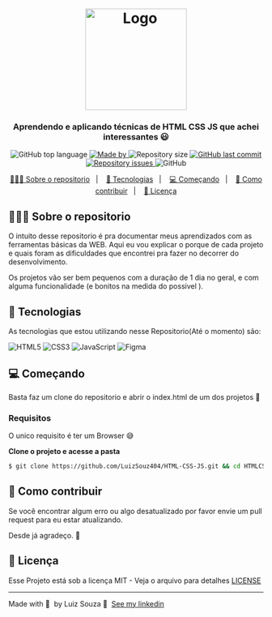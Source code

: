 <h1 align="center">
  <img alt="Logo" src="https://www.google.com/url?sa=i&url=https%3A%2F%2Fapexensino.com.br%2Fbase-da-programacao-front-end%2F&psig=AOvVaw1C8rxnV7zu_s7bi1NWJDqz&ust=1640810251324000&source=images&cd=vfe&ved=0CAsQjRxqFwoTCPiao9qsh_UCFQAAAAAdAAAAABAX" width="200px" />
</h1>

<h3 align="center">
  Aprendendo e aplicando técnicas de HTML CSS JS que achei interessantes 😃
</h3>

<p align="center">
  <img alt="GitHub top language" src="https://img.shields.io/github/languages/top/LuizSouz404/HTML-CSS-JS">

  <a href="https://www.linkedin.com/in/luiz-augusto-souza-21a568176/">
    <img alt="Made by" src="https://img.shields.io/badge/made%20by-LuizSouz404-gree">
  </a>
  
  <img alt="Repository size" src="https://img.shields.io/github/repo-size/LuizSouz404/HTML-CSS-JS">
  
  <a href="https://github.com/LuizSouz404/HTML-CSS-JS/commits/master">
    <img alt="GitHub last commit" src="https://img.shields.io/github/last-commit/LuizSouz404/HTML-CSS-JS">
  </a>
  
  <a href="https://github.com/LuizSouz404/HTML-CSS-JS/issues">
    <img alt="Repository issues" src="https://img.shields.io/github/issues/LuizSouz404/HTML-CSS-JS">
  </a>
  
  <img alt="GitHub" src="https://img.shields.io/github/license/LuizSouz404/HTML-CSS-JS">
</p>

<p align="center">
  <a href="#-sobre-o-repositorio">👨🏻‍💻 Sobre o repositorio</a>&nbsp;&nbsp;&nbsp;|&nbsp;&nbsp;&nbsp;
  <a href="#-tecnologias">🚀 Tecnologias</a>&nbsp;&nbsp;&nbsp;|&nbsp;&nbsp;&nbsp;
  <a href="#-começando">💻 Começando</a>&nbsp;&nbsp;&nbsp;|&nbsp;&nbsp;&nbsp;
  <a href="#-como-contribuir">🤔 Como contribuir</a>&nbsp;&nbsp;&nbsp;|&nbsp;&nbsp;&nbsp;
  <a href="#-licença">📝 Licença</a>
</p>

<!-- <img alt="Layout" src="https://res.cloudinary.com/eliasgcf/image/upload/v1586302738/assets/previewApp_fnt7hm.png"> -->

## 👨🏻‍💻 Sobre o repositorio

O intuito desse repositorio é pra documentar meus aprendizados com as ferramentas básicas da WEB. Aqui eu vou explicar o porque de cada projeto e quais foram as dificuldades que encontrei pra fazer no decorrer do desenvolvimento.

Os projetos vão ser bem pequenos com a duração de 1 dia no geral, e com alguma funcionalidade (e bonitos na medida do possivel ).

## 🚀 Tecnologias

As tecnologias que estou utilizando nesse Repositorio(Até o momento) são:

![HTML5](https://img.shields.io/badge/HTML5-E34F26?style=for-the-badge&logo=html5&logoColor=white)
![CSS3](https://img.shields.io/badge/CSS3-1572B6?style=for-the-badge&logo=css3&logoColor=white)
![JavaScript](https://img.shields.io/badge/JavaScript-F7DF1E?style=for-the-badge&logo=javascript&logoColor=black)
![Figma](https://img.shields.io/badge/Figma-2C2C2C?style=for-the-badge&logo=figma&logoColor=white)

## 💻 Começando

Basta faz um clone do repositorio e abrir o index.html de um dos projetos 🤘

### Requisitos

O unico requisito é ter um Browser 😅

**Clone o projeto e acesse a pasta**

```bash
$ git clone https://github.com/LuizSouz404/HTML-CSS-JS.git && cd HTMLCSSJS
```

## 🤔 Como contribuir

Se você encontrar algum erro ou algo desatualizado por favor envie um pull request para eu estar atualizando.

Desde já agradeço. 🤝

## 📝 Licença

Esse Projeto está sob a licença MIT - Veja o arquivo para detalhes [LICENSE](LICENSE)

---

Made with 💜 &nbsp;by Luiz Souza 👋 &nbsp;[See my linkedin](https://www.linkedin.com/in/luiz-augusto-souza-21a568176/)

